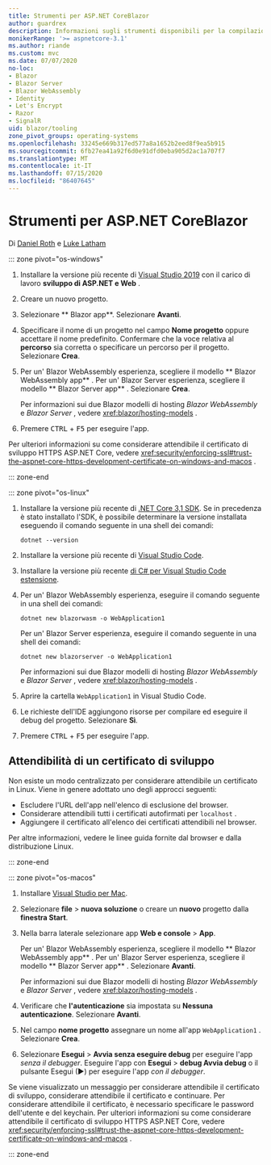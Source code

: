 ```yaml
---
title: Strumenti per ASP.NET CoreBlazor
author: guardrex
description: Informazioni sugli strumenti disponibili per la compilazione di Blazor app.
monikerRange: '>= aspnetcore-3.1'
ms.author: riande
ms.custom: mvc
ms.date: 07/07/2020
no-loc:
- Blazor
- Blazor Server
- Blazor WebAssembly
- Identity
- Let's Encrypt
- Razor
- SignalR
uid: blazor/tooling
zone_pivot_groups: operating-systems
ms.openlocfilehash: 33245e669b317ed577a8a1652b2eed8f9ea5b915
ms.sourcegitcommit: 6fb27ea41a92f6d0e91dfd0eba905d2ac1a707f7
ms.translationtype: MT
ms.contentlocale: it-IT
ms.lasthandoff: 07/15/2020
ms.locfileid: "86407645"
---
```

# <a name="tooling-for-aspnet-core-blazor"></a>Strumenti per ASP.NET CoreBlazor

Di [Daniel Roth](https://github.com/danroth27) e [Luke Latham](https://github.com/guardrex)

::: zone pivot="os-windows"

1. Installare la versione più recente di [Visual Studio 2019](https://visualstudio.microsoft.com/downloads/) con il carico di lavoro **sviluppo di ASP.NET e Web** .

1. Creare un nuovo progetto.

1. Selezionare ** Blazor app**. Selezionare **Avanti**.

1. Specificare il nome di un progetto nel campo **Nome progetto** oppure accettare il nome predefinito. Confermare che la voce relativa al **percorso** sia corretta o specificare un percorso per il progetto. Selezionare **Crea**.

1. Per un' Blazor WebAssembly esperienza, scegliere il modello ** Blazor WebAssembly app** . Per un' Blazor Server esperienza, scegliere il modello ** Blazor Server app** . Selezionare **Crea**.

   Per informazioni sui due Blazor modelli di hosting *Blazor WebAssembly* e *Blazor Server* , vedere <xref:blazor/hosting-models> .

1. Premere <kbd>CTRL</kbd> + <kbd>F5</kbd> per eseguire l'app.

Per ulteriori informazioni su come considerare attendibile il certificato di sviluppo HTTPS ASP.NET Core, vedere <xref:security/enforcing-ssl#trust-the-aspnet-core-https-development-certificate-on-windows-and-macos> .

::: zone-end

::: zone pivot="os-linux"

1. Installare la versione più recente di [.NET Core 3,1 SDK](https://dotnet.microsoft.com/download/dotnet-core/3.1). Se in precedenza è stato installato l'SDK, è possibile determinare la versione installata eseguendo il comando seguente in una shell dei comandi:

   ```dotnetcli
   dotnet --version
   ```

1. Installare la versione più recente di [Visual Studio Code](https://code.visualstudio.com/).

1. Installare la versione più recente [di C# per Visual Studio Code estensione](https://marketplace.visualstudio.com/items?itemName=ms-dotnettools.csharp).

1. Per un' Blazor WebAssembly esperienza, eseguire il comando seguente in una shell dei comandi:

   ```dotnetcli
   dotnet new blazorwasm -o WebApplication1
   ```

   Per un' Blazor Server esperienza, eseguire il comando seguente in una shell dei comandi:

   ```dotnetcli
   dotnet new blazorserver -o WebApplication1
   ```

   Per informazioni sui due Blazor modelli di hosting *Blazor WebAssembly* e *Blazor Server* , vedere <xref:blazor/hosting-models> .

1. Aprire la cartella `WebApplication1` in Visual Studio Code.

1. Le richieste dell'IDE aggiungono risorse per compilare ed eseguire il debug del progetto. Selezionare **Sì**.

1. Premere <kbd>CTRL</kbd> + <kbd>F5</kbd> per eseguire l'app.

## <a name="trust-a-development-certificate"></a>Attendibilità di un certificato di sviluppo

Non esiste un modo centralizzato per considerare attendibile un certificato in Linux. Viene in genere adottato uno degli approcci seguenti:

* Escludere l'URL dell'app nell'elenco di esclusione del browser.
* Considerare attendibili tutti i certificati autofirmati per `localhost` .
* Aggiungere il certificato all'elenco dei certificati attendibili nel browser.

Per altre informazioni, vedere le linee guida fornite dal browser e dalla distribuzione Linux.

::: zone-end

::: zone pivot="os-macos"

1. Installare [Visual Studio per Mac](https://visualstudio.microsoft.com/vs/mac/).

1. Selezionare **file**  >  **nuova soluzione** o creare un **nuovo** progetto dalla **finestra Start**.

1. Nella barra laterale selezionare app **Web e console**  >  **App**.

   Per un' Blazor WebAssembly esperienza, scegliere il modello ** Blazor WebAssembly app** . Per un' Blazor Server esperienza, scegliere il modello ** Blazor Server app** . Selezionare **Avanti**.

   Per informazioni sui due Blazor modelli di hosting *Blazor WebAssembly* e *Blazor Server* , vedere <xref:blazor/hosting-models> .

1. Verificare che **l'autenticazione** sia impostata su **Nessuna autenticazione**. Selezionare **Avanti**.

1. Nel campo **nome progetto** assegnare un nome all'app `WebApplication1` . Selezionare **Crea**.

1. Selezionare **Esegui**  >  **Avvia senza eseguire debug** per eseguire l'app *senza il debugger*. Eseguire l'app con **Esegui**  >  **debug Avvia debug** o il pulsante Esegui (&#9654;) per eseguire l'app *con il debugger*.

Se viene visualizzato un messaggio per considerare attendibile il certificato di sviluppo, considerare attendibile il certificato e continuare. Per considerare attendibile il certificato, è necessario specificare le password dell'utente e del keychain. Per ulteriori informazioni su come considerare attendibile il certificato di sviluppo HTTPS ASP.NET Core, vedere <xref:security/enforcing-ssl#trust-the-aspnet-core-https-development-certificate-on-windows-and-macos> .

::: zone-end
